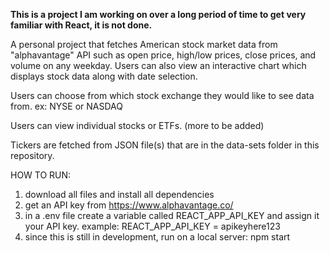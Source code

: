 **This is a project I am working on over a long period of time to get very familiar with React, it is not done.**

A personal project that fetches American stock market data from "alphavantage" API such as open price, high/low prices, close prices, and volume on any weekday.
Users can also view an interactive chart which displays stock data along with date selection.

Users can choose from which stock exchange they would like to see data from. ex: NYSE or NASDAQ

Users can view individual stocks or ETFs. (more to be added)

Tickers are fetched from JSON file(s) that are in the data-sets folder in this repository.


HOW TO RUN: 
1) download all files and install all dependencies 
2) get an API key from https://www.alphavantage.co/
3) in a .env file create a variable called REACT_APP_API_KEY and assign it your API key.
      example: REACT_APP_API_KEY = apikeyhere123
4) since this is still in development, run on a local server: npm start
